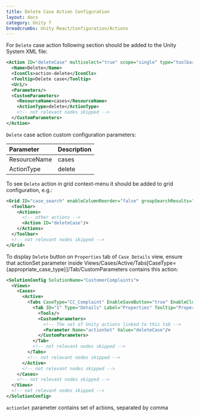 ```yaml
---
title: Delete Case Action Configuration
layout: docs
category: Unity 7
breadcrumbs: Unity React/Configuration/Actions
---
```

For `Delete` case action following section should be added to the Unity System XML file:
 
```xml
<Action ID="deleteCase" multiselect="true" scope="single" type="toolbar">
  <Name>Delete</Name>
  <IconCls>action-delete</IconCls>
  <Tooltip>Delete case</Tooltip>
  <Uri/>
  <Parameters/>
  <CustomParameters>
    <ResourceName>cases</ResourceName>
    <ActionType>delete</ActionType>
    <!-- not relevant nodes skipped -->
  </CustomParameters>
</Action>
```

`Delete` case action custom configuration parameters:

| Parameter   | Description |
|:------------|:------------|
|ResourceName | cases       |
|ActionType   | delete      |

To see `Delete` action in grid context-menu it should be added to grid configuration, e.g.:

```xml
<Grid ID="case_search" enableColumnReorder="false" groupSearchResults="false">
  <Toolbar>
    <Actions>
      <!-- other actions -->
      <Action ID="deleteCase"/>
    </Actions>
  </Toolbar>
  <!-- not relevant nodes skipped -->
</Grid>

``` 

To display `Delete` button on `Properties` tab of `Case Details` view, ensure that actionSet parameter inside 
Views/Cases/Active/Tabs[CaseType={appropriate_case_type}]/Tab/CustomParameters contains this action:

```xml
<SolutionConfig SolutionName="CustomerComplaints">
  <Views>
    <Cases>
      <Active>
        <Tabs CaseType="CC_Complaint" EnableSaveButton="true" EnableCloseButton="true">
          <Tab ID="1" Type="Details" Label="Properties" Tooltip="Properties" FieldSet="CaseReview">
            <Tools/>
            <CustomParameters>
              <!-- The set of Unity actions linked to this tab -->
              <Parameter Name="actionSet" Value="deleteCase"/>
            </CustomParameters>
          </Tab>
          <!-- not relevant nodes skipped -->
        </Tabs>
        <!-- not relevant nodes skipped -->
      </Active>
      <!-- not relevant nodes skipped -->
    </Cases>
    <!-- not relevant nodes skipped -->
  </Views>
  <!-- not relevant nodes skipped -->
</SolutionConfig>
```

`actionSet` parameter contains set of actions, separated by comma 